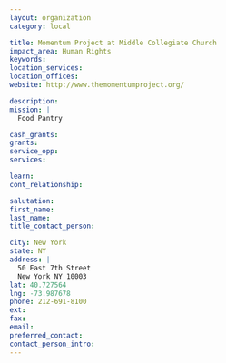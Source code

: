 ```yaml
---
layout: organization
category: local

title: Momentum Project at Middle Collegiate Church
impact_area: Human Rights
keywords: 
location_services: 
location_offices: 
website: http://www.themomentumproject.org/

description: 
mission: |
  Food Pantry

cash_grants: 
grants: 
service_opp: 
services: 

learn: 
cont_relationship: 

salutation: 
first_name: 
last_name: 
title_contact_person: 

city: New York
state: NY
address: |
  50 East 7th Street    
  New York NY 10003
lat: 40.727564
lng: -73.987678
phone: 212-691-8100
ext: 
fax: 
email: 
preferred_contact: 
contact_person_intro: 
---
```

